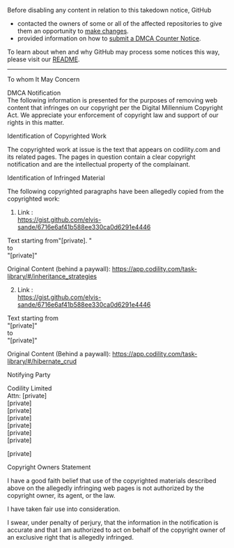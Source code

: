 Before disabling any content in relation to this takedown notice, GitHub
- contacted the owners of some or all of the affected repositories to give them an opportunity to [make changes](https://docs.github.com/en/github/site-policy/dmca-takedown-policy#a-how-does-this-actually-work).
- provided information on how to [submit a DMCA Counter Notice](https://docs.github.com/en/articles/guide-to-submitting-a-dmca-counter-notice).

To learn about when and why GitHub may process some notices this way, please visit our [README](https://github.com/github/dmca/blob/master/README.md#anatomy-of-a-takedown-notice).

---

To whom It May Concern
 
DMCA Notification  
The following information is presented for the purposes of removing web content that infringes on our copyright per the Digital Millennium Copyright Act. We appreciate your enforcement of copyright law and support of our rights in this matter.
 
Identification of Copyrighted Work
 
The copyrighted work at issue is the text that appears on codility.com and its related pages. The pages in question contain a clear copyright notification and are the intellectual property of the complainant.
 
Identification of Infringed Material
 
The following copyrighted paragraphs have been allegedly copied from the copyrighted work:
 
1) Link :  
https://gist.github.com/elvis-sande/6716e6af41b588ee330ca0d6291e4446
 
Text starting from"[private]. "  
to  
"[private]"

Original Content (behind a paywall): https://app.codility.com/task-library/#/inheritance_strategies  
 
2) Link :  
https://gist.github.com/elvis-sande/6716e6af41b588ee330ca0d6291e4446
 
Text starting from  
"[private]"  
to  
"[private]"

 
Original Content (Behind a paywall): https://app.codility.com/task-library/#/hibernate_crud

Notifying Party

Codility Limited  
Attn: [private]  
[private]  
[private]  
[private]  
[private]  
[private]  
[private]  

[private]  

Copyright Owners Statement

I have a good faith belief that use of the copyrighted materials described above on the allegedly infringing web pages is not authorized by the copyright owner, its agent, or the law.

I have taken fair use into consideration.

I swear, under penalty of perjury, that the information in the notification is accurate and that I am authorized to act on behalf of the copyright owner of an exclusive right that is allegedly infringed.
